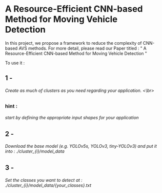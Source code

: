 # A Resource-Efficient CNN-based Method for Moving Vehicle Detection

In this project, we propose a framework to reduce the complexity of CNN-based AVS methods. 
For more detail, please read our Paper titled : " A Resource-Efficient CNN-based Method for Moving Vehicle Detection "

To use it : 

<h2> 1 - 
<h6>  Create as much of clusters as you need regarding your application. <\br>
<h3> hint : <h6> start by defining the appropriate input shapes for your application
<h2> 2 - 
<h6>  Download the base model (e.g. YOLOv5s, YOLOv3, tiny-YOLOv3) and put it into :  ./cluster_{i}/model_data
<h2> 3 - 
<h6>  Set the classes you want to detect at : ./cluster_{i}/model_data/{your_classes}.txt
